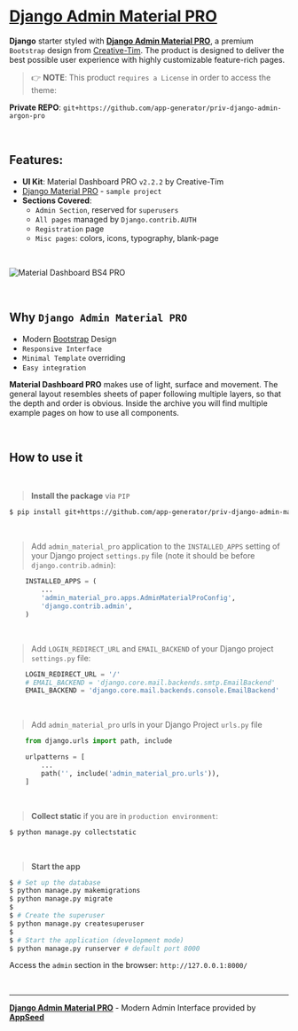 # **[Django Admin Material PRO](https://appseed.us/product/material-dashboard-pro/django/)**

**Django** starter styled with **[Django Admin Material PRO](https://appseed.us/product/material-dashboard-pro/django/)**, a premium `Bootstrap` design from [Creative-Tim](https://bit.ly/3fKQZaL).
The product is designed to deliver the best possible user experience with highly customizable feature-rich pages. 

> 👉 **NOTE**: This product `requires a License` in order to access the theme:

**Private REPO**: `git+https://github.com/app-generator/priv-django-admin-argon-pro`

<br />

## Features: 

- **UI Kit**: Material Dashboard PRO `v2.2.2` by Creative-Tim 
- [Django Material PRO](https://github.com/app-generator/django-material-dashboard-pro) - `sample project`
- **Sections Covered**: 
  - `Admin Section`, reserved for `superusers`
  - `All pages` managed by `Django.contrib.AUTH`
  - `Registration` page
  - `Misc pages`: colors, icons, typography, blank-page 

<br />

![Material Dashboard BS4 PRO](https://user-images.githubusercontent.com/51070104/214523237-e71b66e6-4db6-4467-a4c2-550c37de7553.png)

<br />

## Why `Django Admin Material PRO`

- Modern [Bootstrap](https://www.admin-dashboards.com/bootstrap-5-templates/) Design
- `Responsive Interface`
- `Minimal Template` overriding
- `Easy integration`

**Material Dashboard PRO** makes use of light, surface and movement. The general layout resembles sheets of paper following multiple layers, so that the depth and order is obvious. Inside the archive you will find multiple example pages on how to use all components.

<br />

## How to use it

<br />

> **Install the package** via `PIP` 

```bash
$ pip install git+https://github.com/app-generator/priv-django-admin-material-pro.git
```

<br />

> Add `admin_material_pro` application to the `INSTALLED_APPS` setting of your Django project `settings.py` file (note it should be before `django.contrib.admin`):

```python
    INSTALLED_APPS = (
        ...
        'admin_material_pro.apps.AdminMaterialProConfig',
        'django.contrib.admin',
    )
```

<br />

> Add `LOGIN_REDIRECT_URL` and `EMAIL_BACKEND` of your Django project `settings.py` file:

```python
    LOGIN_REDIRECT_URL = '/'
    # EMAIL_BACKEND = 'django.core.mail.backends.smtp.EmailBackend'
    EMAIL_BACKEND = 'django.core.mail.backends.console.EmailBackend'
```

<br />

> Add `admin_material_pro` urls in your Django Project `urls.py` file

```python
    from django.urls import path, include

    urlpatterns = [
        ...
        path('', include('admin_material_pro.urls')),
    ]
```

<br />

> **Collect static** if you are in `production environment`:

```bash
$ python manage.py collectstatic
```

<br />

> **Start the app**

```bash
$ # Set up the database
$ python manage.py makemigrations
$ python manage.py migrate
$
$ # Create the superuser
$ python manage.py createsuperuser
$
$ # Start the application (development mode)
$ python manage.py runserver # default port 8000
```

Access the `admin` section in the browser: `http://127.0.0.1:8000/`

<br />

---
**[Django Admin Material PRO](https://appseed.us/product/material-dashboard-pro/django/)** - Modern Admin Interface provided by **[AppSeed](https://appseed.us/)**
